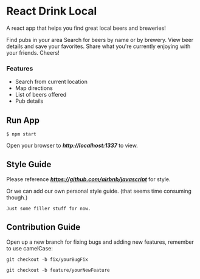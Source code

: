 # React Drink Local

A react app that helps you find great local beers and breweries!

Find pubs in your area
Search for beers by name or by brewery.
View beer details and save your favorites. 
Share what you're currently enjoying with your friends. Cheers!
### Features

- Search from current location
- Map directions
- List of beers offered
- Pub details


## Run App
```
$ npm start
```

Open your browser to ***http://localhost:1337*** to view.  

## Style Guide
Please reference ***https://github.com/airbnb/javascript*** for style.

Or we can add our own personal style guide. (that seems time consuming though.)
```
Just some filler stuff for now.
```

## Contribution Guide

Open up a new branch for fixing bugs and adding new features, remember to use camelCase:

```
git checkout -b fix/yourBugFix
```

```
git checkout -b feature/yourNewFeature
```
